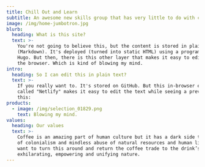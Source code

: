 ```yaml
---
title: Chill Out and Learn
subtitle: An awesome new skills group that has very little to do with coffee
image: /img/home-jumbotron.jpg
blurb:
  heading: What is this site?
  text: >-
    You're not going to believe this, but the content is stored in plain text
    (Markdown). It's deployed (turned into static HTML) using a program called
    Hugo. But then, there is this other layer that makes it easy to edit this in
    the browser. Which is kind of blowing my mind.
intro:
  heading: So I can edit this in plain text?
  text: >-
    If you really want to. It's stored on GitHub. But this in-browser editor
    called "Netlify" makes it easy to edit the text while seeing a preview. Like
    this:
products:
  - image: /img/selection_01829.png
    text: Blowing my mind.
values:
  heading: Our values
  text: >-
    Coffee is an amazing part of human culture but it has a dark side too – one
    of colonialism and mindless abuse of natural resources and human lives. We
    want to turn this around and return the coffee trade to the drink’s
    exhilarating, empowering and unifying nature.
---
```


